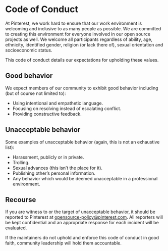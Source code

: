 # Code of Conduct

At Pinterest, we work hard to ensure that our work environment is welcoming
and inclusive to as many people as possible. We are committed to creating this
environment for everyone involved in our open source projects as well. We
welcome all participants regardless of ability, age, ethnicity, identified
gender, religion (or lack there of), sexual orientation and socioeconomic
status.

This code of conduct details our expectations for upholding these values.

## Good behavior

We expect members of our community to exhibit good behavior including (but of
course not limited to):

-   Using intentional and empathetic language.
-   Focusing on resolving instead of escalating conflict.
-   Providing constructive feedback.

## Unacceptable behavior

Some examples of unacceptable behavior (again, this is not an exhaustive
list):

-   Harassment, publicly or in private.
-   Trolling.
-   Sexual advances (this isn’t the place for it).
-   Publishing other’s personal information.
-   Any behavior which would be deemed unacceptable in a professional environment.

## Recourse

If you are witness to or the target of unacceptable behavior, it should be
reported to Pinterest at opensource-policy@pinterest.com. All reporters will
be kept confidential and an appropriate response for each incident will be
evaluated.

If the maintainers do not uphold and enforce this code of conduct in
good faith, community leadership will hold them accountable.
